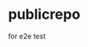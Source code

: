 # publicrepo
for e2e test
























































































































































































































































































































































































































































































































































































































































































































































































































































































































































































































































































































































































































































































































































































































































































